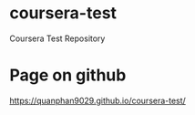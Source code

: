 # coursera-test
Coursera Test Repository

# Page on github
https://quanphan9029.github.io/coursera-test/
